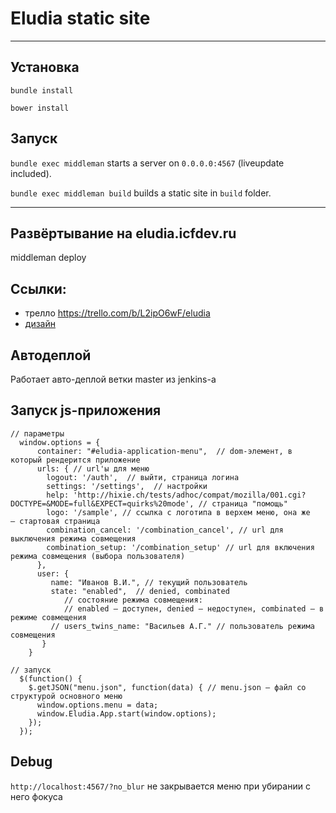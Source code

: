 # Eludia static site
------

## Установка


`bundle install`

`bower install`


## Запуск

`bundle exec middleman` starts a server on `0.0.0.0:4567` (liveupdate included).

`bundle exec middleman build` builds a static site in `build` folder.

---

## Развёртывание на eludia.icfdev.ru

  middleman deploy

## Ссылки:

* трелло https://trello.com/b/L2ipO6wF/eludia
* [дизайн](https://docs.google.com/file/d/0B1A2sA77jfTZdEpUQ1hQbnFFNW8/edit)

## Автодеплой

Работает авто-деплой ветки master из jenkins-а

## Запуск js-приложения

```
// параметры
  window.options = {
      container: "#eludia-application-menu",  // dom-элемент, в который рендерится приложение
      urls: { // url'ы для меню
        logout: '/auth',  // выйти, страница логина
        settings: '/settings',  // настройки
        help: 'http://hixie.ch/tests/adhoc/compat/mozilla/001.cgi?DOCTYPE=&MODE=full&EXPECT=quirks%20mode', // страница "помощь"
        logo: '/sample', // ссылка с логотипа в верхем меню, она же — стартовая страница
        combination_cancel: '/combination_cancel', // url для выключения режима совмещения
        combination_setup: '/combination_setup' // url для включения режима совмещения (выбора пользователя)
      },
      user: {
         name: "Иванов В.И.", // текущий пользователь
         state: "enabled",  // denied, combinated
            // состояние режима совмещения:
            // enabled — доступен, denied — недоступен, combinated — в режиме совмещения
         // users_twins_name: "Васильев А.Г." // пользователь режима совмещения
       }
    }
```
```
// запуск
  $(function() {
    $.getJSON("menu.json", function(data) { // menu.json — файл со структурой основного меню
      window.options.menu = data;
      window.Eludia.App.start(window.options);
    });
  });
```

## Debug

`http://localhost:4567/?no_blur` не закрывается меню при убирании с него
фокуса
